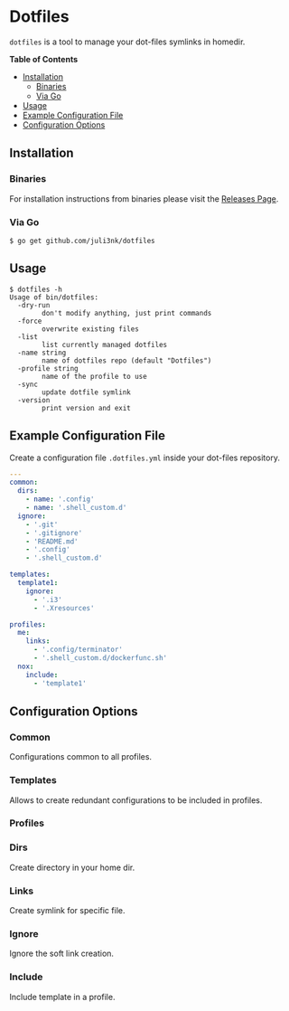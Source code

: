 # Dotfiles

`dotfiles` is a tool to manage your dot-files symlinks in homedir.

**Table of Contents**

<!-- toc -->

- [Installation](#installation)
    + [Binaries](#binaries)
    + [Via Go](#via-go)
- [Usage](#usage)
- [Example Configuration File](#example-configuration-file)
- [Configuration Options](#configuration-options)

<!-- tocstop -->

## Installation

### Binaries

For installation instructions from binaries please visit the [Releases Page](https://github.com/juliengk/dotfiles/releases).

### Via Go

```console
$ go get github.com/juli3nk/dotfiles
```

## Usage

```console
$ dotfiles -h
Usage of bin/dotfiles:
  -dry-run
        don't modify anything, just print commands
  -force
        overwrite existing files
  -list
        list currently managed dotfiles
  -name string
        name of dotfiles repo (default "Dotfiles")
  -profile string
        name of the profile to use
  -sync
        update dotfile symlink
  -version
        print version and exit
```

## Example Configuration File

Create a configuration file `.dotfiles.yml` inside your dot-files repository.

```yaml
---
common:
  dirs:
    - name: '.config'
    - name: '.shell_custom.d'
  ignore:
    - '.git'
    - '.gitignore'
    - 'README.md'
    - '.config'
    - '.shell_custom.d'

templates:
  template1:
    ignore:
      - '.i3'
      - '.Xresources'

profiles:
  me:
    links:
      - '.config/terminator'
      - '.shell_custom.d/dockerfunc.sh'
  nox:
    include:
      - 'template1'
```

## Configuration Options
### Common

Configurations common to all profiles.

### Templates

Allows to create redundant configurations to be included in profiles.

### Profiles

### Dirs

Create directory in your home dir.

### Links

Create symlink for specific file.

### Ignore

Ignore the soft link creation.

### Include

Include template in a profile.
